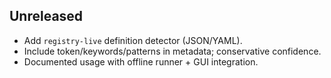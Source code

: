 ## Unreleased

- Add `registry-live` definition detector (JSON/YAML).
- Include token/keywords/patterns in metadata; conservative confidence.
- Documented usage with offline runner + GUI integration.

